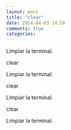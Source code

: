 ```yaml
---
layout: post
title: "clear"
date: 2014-04-03 14:50
comments: true
categories: 
---
```

Limpiar la terminal.

clear

Limpiar la terminal.

clear

Limpiar la terminal.

clear

Limpiar la terminal.

